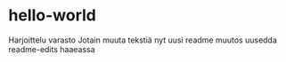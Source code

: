 # hello-world
Harjoittelu varasto
Jotain muuta tekstiä
nyt uusi readme muutos uusedda readme-edits haaeassa
